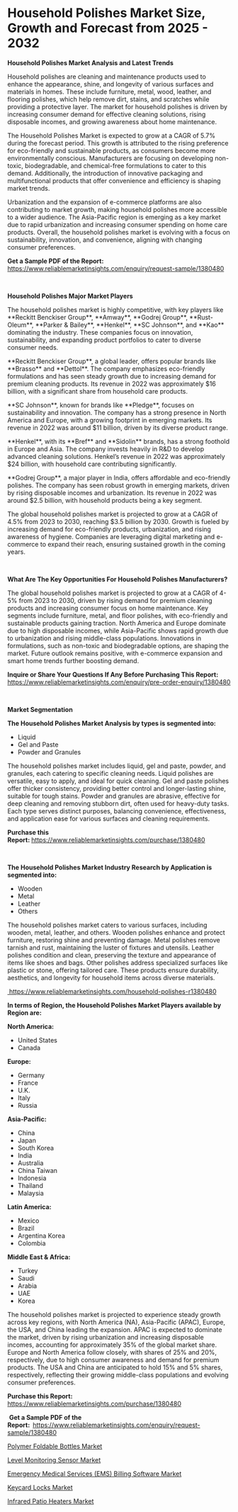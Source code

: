 <p><h1>Household Polishes Market Size, Growth and Forecast from 2025 - 2032</h1></p><p><strong>Household Polishes Market Analysis and Latest Trends</strong></p>
<p><p>Household polishes are cleaning and maintenance products used to enhance the appearance, shine, and longevity of various surfaces and materials in homes. These include furniture, metal, wood, leather, and flooring polishes, which help remove dirt, stains, and scratches while providing a protective layer. The market for household polishes is driven by increasing consumer demand for effective cleaning solutions, rising disposable incomes, and growing awareness about home maintenance.</p><p>The Household Polishes Market is expected to grow at a CAGR of 5.7% during the forecast period. This growth is attributed to the rising preference for eco-friendly and sustainable products, as consumers become more environmentally conscious. Manufacturers are focusing on developing non-toxic, biodegradable, and chemical-free formulations to cater to this demand. Additionally, the introduction of innovative packaging and multifunctional products that offer convenience and efficiency is shaping market trends.</p><p>Urbanization and the expansion of e-commerce platforms are also contributing to market growth, making household polishes more accessible to a wider audience. The Asia-Pacific region is emerging as a key market due to rapid urbanization and increasing consumer spending on home care products. Overall, the household polishes market is evolving with a focus on sustainability, innovation, and convenience, aligning with changing consumer preferences.</p></p>
<p><strong>Get a Sample PDF of the Report:&nbsp;</strong> <a href="https://www.reliablemarketinsights.com/enquiry/request-sample/1380480?utm_campaign=2110&utm_medium=2&utm_source=Github&utm_content=ia&utm_term=24012025&utm_id=household-polishes">https://www.reliablemarketinsights.com/enquiry/request-sample/1380480</a></p>
<p>&nbsp;</p>
<p><strong>Household Polishes Major Market Players</strong></p>
<p><p>The household polishes market is highly competitive, with key players like **Reckitt Benckiser Group**, **Amway**, **Godrej Group**, **Rust-Oleum**, **Parker & Bailey**, **Henkel**, **SC Johnson**, and **Kao** dominating the industry. These companies focus on innovation, sustainability, and expanding product portfolios to cater to diverse consumer needs.</p><p>**Reckitt Benckiser Group**, a global leader, offers popular brands like **Brasso** and **Dettol**. The company emphasizes eco-friendly formulations and has seen steady growth due to increasing demand for premium cleaning products. Its revenue in 2022 was approximately $16 billion, with a significant share from household care products.</p><p>**SC Johnson**, known for brands like **Pledge**, focuses on sustainability and innovation. The company has a strong presence in North America and Europe, with a growing footprint in emerging markets. Its revenue in 2022 was around $11 billion, driven by its diverse product range.</p><p>**Henkel**, with its **Bref** and **Sidolin** brands, has a strong foothold in Europe and Asia. The company invests heavily in R&D to develop advanced cleaning solutions. Henkel’s revenue in 2022 was approximately $24 billion, with household care contributing significantly.</p><p>**Godrej Group**, a major player in India, offers affordable and eco-friendly polishes. The company has seen robust growth in emerging markets, driven by rising disposable incomes and urbanization. Its revenue in 2022 was around $2.5 billion, with household products being a key segment.</p><p>The global household polishes market is projected to grow at a CAGR of 4.5% from 2023 to 2030, reaching $3.5 billion by 2030. Growth is fueled by increasing demand for eco-friendly products, urbanization, and rising awareness of hygiene. Companies are leveraging digital marketing and e-commerce to expand their reach, ensuring sustained growth in the coming years.</p></p>
<p>&nbsp;</p>
<p><strong>What Are The Key Opportunities For Household Polishes Manufacturers?</strong></p>
<p><p>The global household polishes market is projected to grow at a CAGR of 4-5% from 2023 to 2030, driven by rising demand for premium cleaning products and increasing consumer focus on home maintenance. Key segments include furniture, metal, and floor polishes, with eco-friendly and sustainable products gaining traction. North America and Europe dominate due to high disposable incomes, while Asia-Pacific shows rapid growth due to urbanization and rising middle-class populations. Innovations in formulations, such as non-toxic and biodegradable options, are shaping the market. Future outlook remains positive, with e-commerce expansion and smart home trends further boosting demand.</p></p>
<p><strong>Inquire or Share Your Questions If Any Before Purchasing This Report:</strong> <a href="https://www.reliablemarketinsights.com/enquiry/pre-order-enquiry/1380480?utm_campaign=2110&utm_medium=2&utm_source=Github&utm_content=ia&utm_term=24012025&utm_id=household-polishes">https://www.reliablemarketinsights.com/enquiry/pre-order-enquiry/1380480</a></p>
<p>&nbsp;</p>
<p><strong>Market Segmentation</strong></p>
<p><strong>The Household Polishes Market Analysis by types is segmented into:</strong></p>
<p><ul><li>Liquid</li><li>Gel and Paste</li><li>Powder and Granules</li></ul></p>
<p><p>The household polishes market includes liquid, gel and paste, powder, and granules, each catering to specific cleaning needs. Liquid polishes are versatile, easy to apply, and ideal for quick cleaning. Gel and paste polishes offer thicker consistency, providing better control and longer-lasting shine, suitable for tough stains. Powder and granules are abrasive, effective for deep cleaning and removing stubborn dirt, often used for heavy-duty tasks. Each type serves distinct purposes, balancing convenience, effectiveness, and application ease for various surfaces and cleaning requirements.</p></p>
<p><strong>Purchase this Report:&nbsp;</strong><a href="https://www.reliablemarketinsights.com/purchase/1380480?utm_campaign=2110&utm_medium=2&utm_source=Github&utm_content=ia&utm_term=24012025&utm_id=household-polishes">https://www.reliablemarketinsights.com/purchase/1380480</a></p>
<p>&nbsp;</p>
<p><strong>The Household Polishes Market Industry Research by Application is segmented into:</strong></p>
<p><ul><li>Wooden</li><li>Metal</li><li>Leather</li><li>Others</li></ul></p>
<p><p>The household polishes market caters to various surfaces, including wooden, metal, leather, and others. Wooden polishes enhance and protect furniture, restoring shine and preventing damage. Metal polishes remove tarnish and rust, maintaining the luster of fixtures and utensils. Leather polishes condition and clean, preserving the texture and appearance of items like shoes and bags. Other polishes address specialized surfaces like plastic or stone, offering tailored care. These products ensure durability, aesthetics, and longevity for household items across diverse materials.</p></p>
<p><a href="https://www.reliablemarketinsights.com/household-polishes-r1380480?utm_campaign=2110&utm_medium=2&utm_source=Github&utm_content=ia&utm_term=24012025&utm_id=household-polishes">&nbsp;https://www.reliablemarketinsights.com/household-polishes-r1380480</a></p>
<p><strong>In terms of Region, the Household Polishes Market Players available by Region are:</strong></p>
<p>
    <p> <strong> North America: </strong>
        <ul>
            <li>United States</li>
            <li>Canada</li>
        </ul>
        </p> 
    <p> <strong> Europe: </strong>
        <ul>
            <li>Germany</li>
            <li>France</li>
            <li>U.K.</li>
            <li>Italy</li>
            <li>Russia</li>
        </ul>
        </p> 
    <p> <strong> Asia-Pacific: </strong>
        <ul>
            <li>China</li>
            <li>Japan</li>
            <li>South Korea</li>
            <li>India</li>
            <li>Australia</li>
            <li>China Taiwan</li>
            <li>Indonesia</li>
            <li>Thailand</li>
            <li>Malaysia</li>
        </ul>
        </p> 
    <p> <strong> Latin America: </strong>
        <ul>
            <li>Mexico</li>
            <li>Brazil</li>
            <li>Argentina Korea</li>
            <li>Colombia</li>
        </ul>
        </p> 
    <p> <strong> Middle East & Africa: </strong>
        <ul>
            <li>Turkey</li>
            <li>Saudi</li>
            <li>Arabia</li>
            <li>UAE</li>
            <li>Korea</li>
        </ul>
    </p>
    </p>
<p><p>The household polishes market is projected to experience steady growth across key regions, with North America (NA), Asia-Pacific (APAC), Europe, the USA, and China leading the expansion. APAC is expected to dominate the market, driven by rising urbanization and increasing disposable incomes, accounting for approximately 35% of the global market share. Europe and North America follow closely, with shares of 25% and 20%, respectively, due to high consumer awareness and demand for premium products. The USA and China are anticipated to hold 15% and 5% shares, respectively, reflecting their growing middle-class populations and evolving consumer preferences.</p></p>
<p><strong>Purchase this Report: </strong><a href="https://www.reliablemarketinsights.com/purchase/1380480?utm_campaign=2110&utm_medium=2&utm_source=Github&utm_content=ia&utm_term=24012025&utm_id=household-polishes">https://www.reliablemarketinsights.com/purchase/1380480</a></p>
<p>&nbsp;<strong>Get a Sample PDF of the Report:&nbsp;&nbsp;</strong><a href="https://www.reliablemarketinsights.com/enquiry/request-sample/1380480?utm_campaign=2110&utm_medium=2&utm_source=Github&utm_content=ia&utm_term=24012025&utm_id=household-polishes">https://www.reliablemarketinsights.com/enquiry/request-sample/1380480</a></p>
<p><strong></strong></p>
<p><p><a href="https://www.linkedin.com/pulse/detailed-report-polymer-foldable-bottles-market-types-7b75f?utm_campaign=2110&utm_medium=2&utm_source=Github&utm_content=ia&utm_term=24012025&utm_id=household-polishes">Polymer Foldable Bottles Market</a></p><p><a href="https://www.linkedin.com/pulse/level-monitoring-sensor-market-analysis-global-opportunities-evdtf?utm_campaign=2110&utm_medium=2&utm_source=Github&utm_content=ia&utm_term=24012025&utm_id=household-polishes">Level Monitoring Sensor Market</a></p><p><a href="https://www.linkedin.com/pulse/emergency-medical-services-ems-billing-software-industry-sector-lpwqc?utm_campaign=2110&utm_medium=2&utm_source=Github&utm_content=ia&utm_term=24012025&utm_id=household-polishes">Emergency Medical Services (EMS) Billing Software Market</a></p><p><a href="https://www.linkedin.com/pulse/keycard-locks-market-analysis-2025-2032-projected-138-3ohlc?utm_campaign=2110&utm_medium=2&utm_source=Github&utm_content=ia&utm_term=24012025&utm_id=household-polishes">Keycard Locks Market</a></p><p><a href="https://www.linkedin.com/pulse/strong-growth-anticipated-global-infrared-patio-heaters-market-uvm2f?utm_campaign=2110&utm_medium=2&utm_source=Github&utm_content=ia&utm_term=24012025&utm_id=household-polishes">Infrared Patio Heaters Market</a></p></p>